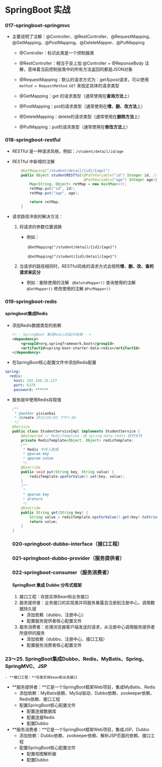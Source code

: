 # SpringBoot 实战

### 017-springboot-springmvc

- 主要说明了注解：@Controller、@RestController、@RequestMapping、@GetMapping、@PostMapping、@DeleteMapper、@PutMapping

  - @Controller：标识此类是一个控制器类
  - @RestController：相当于垒上加 @Controller + @ReponseBody 注解，意味着当前控制层类中的所有方法返回的都是JSON对象

  - @RequestMapping：默认的请求方式为：get与post请求，可以使用 `method = RequestMethod.GET` 来指定具体的请求类型
  - @GetMapping：get 的请求类型（通常使用在**查询方法**上）
  - @PostMapping：pot的请求类型（通常使用在**增、删、改方法**上）
  - @DeleteMapping：delete的请求类型（通常使用在**删除方法**上）
  - @PutMapping：put的请求类型（通常使用在**修改方法**上）

### 018-springboot-restful

- RESTful 是一种请求风格，例如：`/student/detail/id/age`

- RESTful 中新增的注解

  ```java
      @GetMapping("/student/detail/{id}/{age}")
      public Object studentRESTful(@PathVariable("id") Integer id, // 使用 @PathVariable 注解获取请求参数上的变量
                                   @PathVariable("age") Integer age){
          Map<String, Object> retMap = new HashMap<>();
          retMap.put("id", id);
          retMap.put("age", age);
  
          return retMap;
      }
  ```

- 请求路径冲突的解决方法：

  1. 将请求的参数位置调换

     - 例如：

       ​	`@GetMapping("/student/detail/{id}/{age}")`

       ​	`@GetMapping("/student/{id}/detail/{age}") `

  2. 当请求的路径相同时，RESTful风格的请求方式会按照**增、删、改、查的请求来区分**

     - 例如：删除使用的注解 ` @DeleteMapper()`
       			查询使用的注解 `@GetMapper()`
        			修改使用的注解 `@PutMapper()`

### 019-springboot-redis

#### springboot集成Redis

- 添加Redis数据类型的依赖

  ```xml
  <!-- SpringBoot 集成Redis的起步依赖 -->
  <dependency>
      <groupId>org.springframework.boot</groupId>
      <artifactId>spring-boot-starter-data-redis</artifactId>
  </dependency>
  ```

- 在SpringBoot核心配置文件中添加Redis配置

```yml
spring:
  redis:
    host: 192.168.15.127
    port: 6379
    password: ******

```

- 服务层中使用Redis存取值

  ```java
  /**
   * @author yixiaobai
   * @create 2022/05/03 下午7:40
   */
  @Service
  public class StudentServiceImpl implements StudentService {
      @Autowired // RedisTemplate：由 spring-data-redis 提供支持
      private RedisTemplate<Object, Object> redisTemplate;
      /**
       * Redis 中存入数据
       * @param key
       * @param value
       */
      @Override
      public void put(String key, String value) {
          redisTemplate.opsForValue().set(key, value);
      }
      /**
       *
       * @param key
       * @return
       */
      @Override
      public String get(String key) {
          String value = redisTemplate.opsForValue().get(key).toString();
          return value;
      }
  }
  ```

  ### 020-springboot-dubbo-interface（接口工程）

  ### 021-springboot-dubbo-provider（服务提供者）

  ### 022-springboot-consumer（服务消费者）

  #### SpringBoot 集成 Dubbo 分布式框架

  1. 接口工程：存放实体Bean和业务接口
  2. 服务提供者：业务接口的实现类并将服务暴露且注册到注册中心，调用数据持久层
     - 添加依赖（dubbo、注册中心）
     - 配置服务提供者核心配置文件
  3. 服务消费者：处理浏览器客户端发送的请求，从注册中心调用服务提供者所提供的服务
     - 添加依赖（dubbo、注册中心、接口工程）
     - 配置服务消费者核心配置文件

### 23～25. SpringBoot集成Dubbo、Redis、MyBatis、Spring、SpringMVC、JSP

	- **接口工程：**存放实体bean和业务接口
 - **服务提供者：**它是一个SpringBoot框架Web项目，集成MyBatis、Redis
   - 添加依赖：MyBatis依赖、MySql驱动、Dubbo依赖、zookeeper依赖、Redis依赖、接口工程
   - 配置SpringBoot核心配置文件
     - 配置连接数据库
     - 配置连接Redis
     - 配置Dubbo
 - **服务消费者：**它是一个SpringBoot框架Web项目，集成JSP、Dubbo
   - 添加依赖：Dubbo依赖、zookeeper依赖、解析JSP页面的依赖、接口工程
   - 配置SpringBoot核心配置文件
     - 配置视图解析器
     - 配置Dubbo